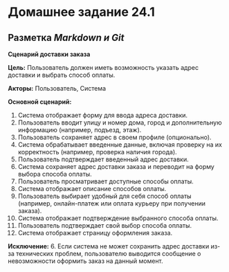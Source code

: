 # Домашнее задание 24.1
## Разметка *Markdown и Git*

**Сценарий доставки заказа**

**Цель:** Пользователь должен иметь возможность указать адрес доставки и выбрать способ оплаты.

**Акторы:** Пользователь, Система

**Основной сценарий:**
1. Система отображает форму для ввода адреса доставки.
2. Пользователь вводит улицу и номер дома, город и дополнительную информацию (например, подъезд, этаж).
3. Пользователь сохраняет адрес в своем профиле (опционально).
4. Система обрабатывает введенные данные, включая проверку на их корректность (например, проверка наличия города).
5. Пользователь подтверждает введенный адрес доставки.
6. Система сохраняет адрес доставки заказа и переводит на форму выбора способа оплаты.
7. Пользователь просматривает доступные способы оплаты.
8. Система отображает описание способов оплаты.
9. Пользователь выбирает удобный для себя способ оплаты (например, онлайн-платеж или оплата курьеру при получении заказа).
10. Система отображает подтверждение выбранного способа оплаты.
11. Пользователь подтверждает свой выбор способа оплаты.
12. Система отображает страницу оформления заказа.

**Исключение:**
6. Если система не может сохранить адрес доставки из-за технических проблем, пользователю выводится сообщение о невозможности оформить заказ на данный момент.